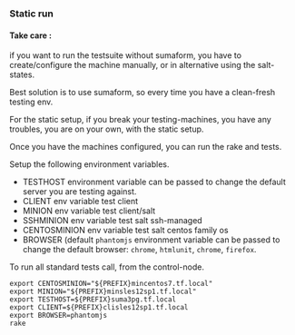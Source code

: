 ### Static run

#### Take care : 
 
if you want to run the testsuite without sumaform, you have to create/configure the machine manually, or in alternative
using the salt-states.

Best solution is to use sumaform, so every time you have a clean-fresh testing env.

For the static setup, if you break your testing-machines, you have any troubles, you are on your own, with the static setup.

Once you have the machines configured, you can run the rake and tests.

Setup the following environment variables.

* TESTHOST environment variable can be passed to change the default server you are testing against.
* CLIENT env variable test client
* MINION env variable test client/salt
* SSHMINION env variable test salt ssh-managed
* CENTOSMINION env variable test salt centos family os
* BROWSER (default `phantomjs` environment variable can be passed to change the default browser: `chrome`, `htmlunit`, `chrome`, `firefox`.

To run all standard tests call, from the control-node.

```console
export CENTOSMINION="${PREFIX}mincentos7.tf.local"
export MINION="${PREFIX}minsles12sp1.tf.local"
export TESTHOST=${PREFIX}suma3pg.tf.local
export CLIENT=${PREFIX}clisles12sp1.tf.local
export BROWSER=phantomjs
rake
```
